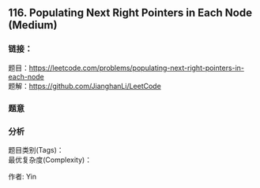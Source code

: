 ## 116. Populating Next Right Pointers in Each Node (Medium)

### **链接**：
题目：https://leetcode.com/problems/populating-next-right-pointers-in-each-node  
题解：https://github.com/JianghanLi/LeetCode

### **题意**



### **分析**  
题目类别(Tags)：  
最优复杂度(Complexity)：  



作者: Yin
